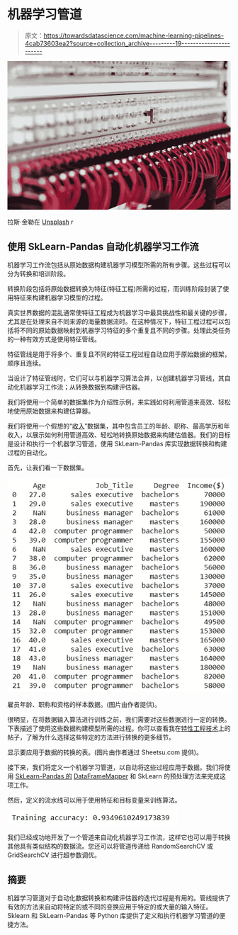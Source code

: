 # 机器学习管道

> 原文：<https://towardsdatascience.com/machine-learning-pipelines-4cab73603ea2?source=collection_archive---------19----------------------->

![](img/a95a8234c511d45581553f1825c4ecde.png)

拉斯·金勒在 [Unsplash](https://unsplash.com/s/photos/data-pipeline?utm_source=unsplash&utm_medium=referral&utm_content=creditCopyText) r

## 使用 SkLearn-Pandas 自动化机器学习工作流

机器学习工作流包括从原始数据构建机器学习模型所需的所有步骤。这些过程可以分为转换和培训阶段。

转换阶段包括将原始数据转换为特征(特征工程)所需的过程，而训练阶段封装了使用特征来构建机器学习模型的过程。

真实世界数据的混乱通常使特征工程成为机器学习中最具挑战性和最关键的步骤，尤其是在处理来自不同来源的海量数据流时。在这种情况下，特征工程过程可以包括将不同的原始数据映射到机器学习特征的多个重复且不同的步骤。处理此类任务的一种有效方式是使用特征管线。

特征管线是用于将多个、重复且不同的特征工程过程自动应用于原始数据的框架，顺序且连续。

当设计了特征管线时，它们可以与机器学习算法合并，以创建机器学习管线，其自动化机器学习工作流；从转换数据到构建评估器。

我们将使用一个简单的数据集作为介绍性示例，来实践如何利用管道来高效、轻松地使用原始数据来构建估算器。

我们将使用一个假想的“[收入](https://github.com/Chiebukar/dataset)”数据集，其中包含员工的年龄、职称、最高学历和年收入，以展示如何利用管道高效、轻松地转换原始数据来构建估值器。我们的目标是设计和执行一个机器学习管道，使用 SkLearn-Pandas 库实现数据转换和构建过程的自动化。

首先，让我们看一下数据集。

![](img/30d4ea5c940fcd7fef20cd8c8712b559.png)

雇员年龄、职称和资格的样本数据。(图片由作者提供)。

很明显，在将数据输入算法进行训练之前，我们需要对这些数据进行一定的转换。下表描述了使用这些数据构建模型所需的过程。你可以查看我在[特性工程技术](/feature-engineering-techniques-bab6cb39ed7e)上的帖子，了解为什么选择这些特定的方法进行转换的更多细节。

显示要应用于数据的转换的表。(图片由作者通过 Sheetsu.com 提供)。

接下来，我们将定义一个机器学习管道，以自动将这些过程应用于数据。我们将使用 [SkLearn-Pandas 的](https://pypi.org/project/sklearn-pandas/1.5.0/) [DataFrameMapper](https://dunyaoguz.github.io/my-blog/dataframemapper.html) 和 SkLearn 的预处理方法来完成这项工作。

然后，定义的流水线可以用于使用特征和目标变量来训练算法。

![](img/caf68c89cd7eef8c851deb653e69ac46.png)

我们已经成功地开发了一个管道来自动化机器学习工作流，这样它也可以用于转换其他具有类似结构的数据流。您还可以将管道传递给 RandomSearchCV 或 GridSearchCV 进行超参数调优。

## 摘要

机器学习管道对于自动化数据转换和构建评估器的迭代过程是有用的。管线提供了有效的方法来自动将特定的或不同的变换应用于特定的或大量的输入特征。Sklearn 和 SkLearn-Pandas 等 Python 库提供了定义和执行机器学习管道的便捷方法。